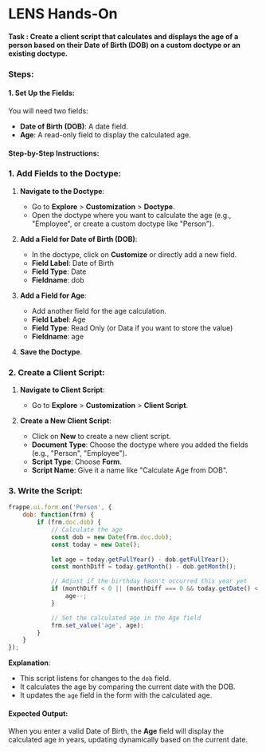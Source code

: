 # LENS Hands-On

#### **Task : Create a client script that calculates and displays the age of a person based on their Date of Birth (DOB) on a custom doctype or an existing doctype.**

### Steps:

#### 1. **Set Up the Fields**:

You will need two fields:

-   **Date of Birth (DOB)**: A date field.
-   **Age**: A read-only field to display the calculated age.

#### Step-by-Step Instructions:

### **1. Add Fields to the Doctype:**

1.  **Navigate to the Doctype**:
    
    -   Go to **Explore** > **Customization** > **Doctype**.
    -   Open the doctype where you want to calculate the age (e.g., "Employee", or create a custom doctype like "Person").
2.  **Add a Field for Date of Birth (DOB)**:
    
    -   In the doctype, click on **Customize** or directly add a new field.
    -   **Field Label**: Date of Birth
    -   **Field Type**: Date
    -   **Fieldname**: dob
3.  **Add a Field for Age**:
    
    -   Add another field for the age calculation.
    -   **Field Label**: Age
    -   **Field Type**: Read Only (or Data if you want to store the value)
    -   **Fieldname**: age
4.  **Save the Doctype**.
    

### **2. Create a Client Script**:

1.  **Navigate to Client Script**:
    
    -   Go to **Explore** > **Customization** > **Client Script**.
2.  **Create a New Client Script**:
    
    -   Click on **New** to create a new client script.
    -   **Document Type**: Choose the doctype where you added the fields (e.g., "Person", "Employee").
    -   **Script Type**: Choose **Form**.
    -   **Script Name**: Give it a name like "Calculate Age from DOB".
### **3. Write the Script**:
``` javascript 
frappe.ui.form.on('Person', {
    dob: function(frm) {
        if (frm.doc.dob) {
            // Calculate the age
            const dob = new Date(frm.doc.dob);
            const today = new Date();
            
            let age = today.getFullYear() - dob.getFullYear();
            const monthDiff = today.getMonth() - dob.getMonth();

            // Adjust if the birthday hasn't occurred this year yet
            if (monthDiff < 0 || (monthDiff === 0 && today.getDate() < dob.getDate())) {
                age--;
            }

            // Set the calculated age in the Age field
            frm.set_value('age', age);
        }
    }
});
```
**Explanation**:

-   This script listens for changes to the `dob` field.
-   It calculates the age by comparing the current date with the DOB.
-   It updates the `age` field in the form with the calculated age.

#### Expected Output:

When you enter a valid Date of Birth, the **Age** field will display the calculated age in years, updating dynamically based on the current date.
<!--stackedit_data:
eyJoaXN0b3J5IjpbLTcwNzQ1MDgwMiwtMjA4ODc0NjYxMiw3Mz
A5OTgxMTZdfQ==
-->